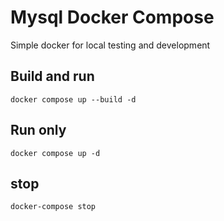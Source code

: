 # Mysql Docker Compose

Simple docker for local testing and development

## Build and run 

```shell 
docker compose up --build -d
```

## Run only

```shell 
docker compose up -d
```

## stop 
```shell
docker-compose stop
```